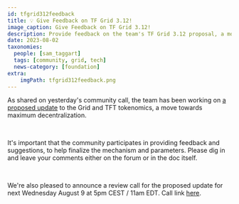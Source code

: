 ```yaml
---
id: tfgrid312feedback
title: 💡 Give Feedback on TF Grid 3.12!
image_caption: Give Feedback on TF Grid 3.12!
description: Provide feedback on the team's TF Grid 3.12 proposal, a move towards maximum decentralization!
date: 2023-08-02
taxonomies:
  people: [sam_taggart]
  tags: [community, grid, tech]
  news-category: [foundation]
extra:
    imgPath: tfgrid312feedback.png
---
```


As shared on yesterday's community call, the team has been working on [a proposed update](https://forum.threefold.io/t/tfgrid-3-12-proposal-and-discussion/4031) to the Grid and TFT tokenomics, a move towards maximum decentralization.

<br/>

It's important that the community participates in providing feedback and suggestions, to help finalize the mechanism and parameters. Please dig in and leave your comments either on the forum or in the doc itself.

<br/>

We're also pleased to announce a review call for the proposed update for next Wednesday August 9 at 5pm CEST / 11am EDT. Call link [here](https://bit.ly/tfcommunitycall).